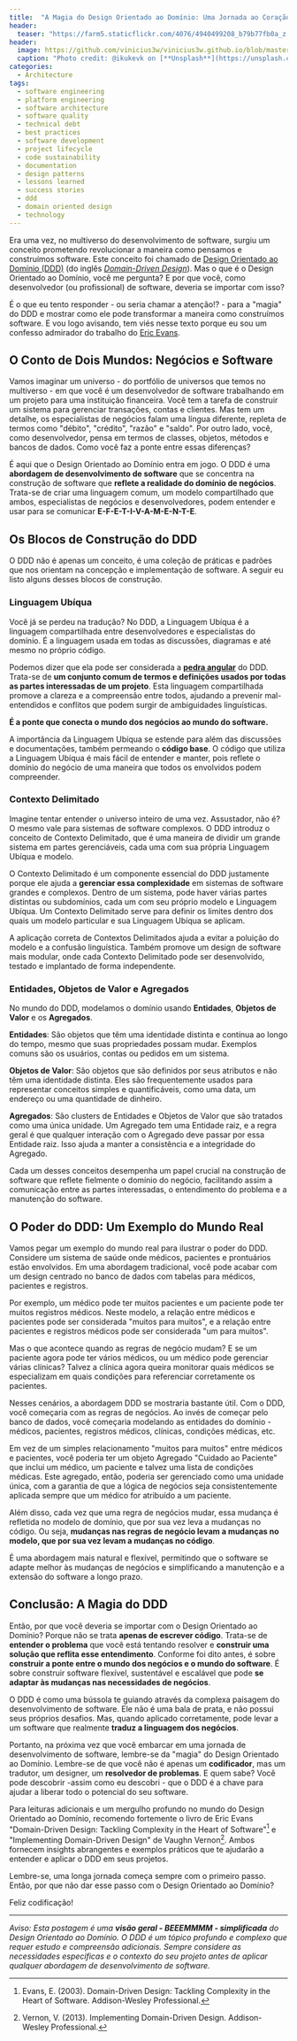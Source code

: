 ```yaml
---
title:  "A Magia do Design Orientado ao Domínio: Uma Jornada ao Coração do Desenvolvimento de Software"
header:
  teaser: "https://farm5.staticflickr.com/4076/4940499208_b79b77fb0a_z.jpg"
header:
  image: https://github.com/vinicius3w/vinicius3w.github.io/blob/master/images/header-by-jesus-kiteque-224069.jpg?raw=true
  caption: "Photo credit: @ikukevk on [**Unsplash**](https://unsplash.com/photos/w7ZyuGYNpRQ)"
categories: 
  - Architecture
tags:
  - software engineering
  - platform engineering
  - software architecture
  - software quality
  - technical debt
  - best practices
  - software development
  - project lifecycle
  - code sustainability
  - documentation
  - design patterns
  - lessons learned
  - success stories
  - ddd
  - domain oriented design
  - technology
---
```


Era uma vez, no multiverso do desenvolvimento de software, surgiu um conceito prometendo revolucionar a maneira como pensamos e construímos software. Este conceito foi chamado de [Design Orientado ao Domínio (DDD)](https://martinfowler.com/bliki/DomainDrivenDesign.html) (do inglês *[Domain-Driven Design](https://www.oreilly.com/library/view/domain-driven-design-tackling/0321125215/)*). Mas o que é o Design Orientado ao Domínio, você me pergunta? E por que você, como desenvolvedor (ou profissional) de software, deveria se importar com isso?

É o que eu tento responder - ou seria chamar a atenção!? - para a "magia" do DDD e mostrar como ele pode transformar a maneira como construímos software. E vou logo avisando, tem viés nesse texto porque eu sou um confesso admirador do trabalho do [Eric Evans](https://en.wikipedia.org/wiki/Domain-driven_design).

## O Conto de Dois Mundos: Negócios e Software

Vamos imaginar um universo - do portfólio de universos que temos no multiverso - em que você é um desenvolvedor de software trabalhando em um projeto para uma instituição financeira. Você tem a tarefa de construir um sistema para gerenciar transações, contas e clientes. Mas tem um detalhe, os especialistas de negócios falam uma língua diferente, repleta de termos como "débito", "crédito", "razão" e "saldo". Por outro lado, você, como desenvolvedor, pensa em termos de classes, objetos, métodos e bancos de dados. Como você faz a ponte entre essas diferenças?

É aqui que o Design Orientado ao Domínio entra em jogo. O DDD é uma **abordagem de desenvolvimento de software** que se concentra na construção de software que **reflete a realidade do domínio de negócios**. Trata-se de criar uma linguagem comum, um modelo compartilhado que ambos, especialistas de negócios e desenvolvedores, podem entender e usar para se comunicar **E-F-E-T-I-V-A-M-E-N-T-E**.

## Os Blocos de Construção do DDD

O DDD não é apenas um conceito, é uma coleção de práticas e padrões que nos orientam na concepção e implementação de software. A seguir eu listo alguns desses blocos de construção.

### Linguagem Ubíqua

Você já se perdeu na tradução? No DDD, a Linguagem Ubíqua é a linguagem compartilhada entre desenvolvedores e especialistas do domínio. É a linguagem usada em todas as discussões, diagramas e até mesmo no próprio código.

Podemos dizer que ela pode ser considerada a [**pedra angular**](https://bit.ly/3JGcYzR) do DDD. Trata-se de **um conjunto comum de termos e definições usados por todas as partes interessadas de um projeto**. Esta linguagem compartilhada promove a clareza e a compreensão entre todos, ajudando a prevenir mal-entendidos e conflitos que podem surgir de ambiguidades linguísticas.

**É a ponte que conecta o mundo dos negócios ao mundo do software.**

A importância da Linguagem Ubíqua se estende para além das discussões e documentações, também permeando o **código base**. O código que utiliza a Linguagem Ubíqua é mais fácil de entender e manter, pois reflete o domínio do negócio de uma maneira que todos os envolvidos podem compreender.

### Contexto Delimitado

Imagine tentar entender o universo inteiro de uma vez. Assustador, não é? O mesmo vale para sistemas de software complexos. O DDD introduz o conceito de Contexto Delimitado, que é uma maneira de dividir um grande sistema em partes gerenciáveis, cada uma com sua própria Linguagem Ubíqua e modelo.

O Contexto Delimitado é um componente essencial do DDD justamente porque ele ajuda a **gerenciar essa complexidade** em sistemas de software grandes e complexos. Dentro de um sistema, pode haver várias partes distintas ou subdomínios, cada um com seu próprio modelo e Linguagem Ubíqua. Um Contexto Delimitado serve para definir os limites dentro dos quais um modelo particular e sua Linguagem Ubíqua se aplicam.

A aplicação correta de Contextos Delimitados ajuda a evitar a poluição do modelo e a confusão linguística. Também promove um design de software mais modular, onde cada Contexto Delimitado pode ser desenvolvido, testado e implantado de forma independente.

### Entidades, Objetos de Valor e Agregados

No mundo do DDD, modelamos o domínio usando **Entidades**, **Objetos de Valor** e os **Agregados**.

**Entidades**: São objetos que têm uma identidade distinta e contínua ao longo do tempo, mesmo que suas propriedades possam mudar. Exemplos comuns são os usuários, contas ou pedidos em um sistema.

**Objetos de Valor**: São objetos que são definidos por seus atributos e não têm uma identidade distinta. Eles são frequentemente usados para representar conceitos simples e quantificáveis, como uma data, um endereço ou uma quantidade de dinheiro.

**Agregados**: São clusters de Entidades e Objetos de Valor que são tratados como uma única unidade. Um Agregado tem uma Entidade raiz, e a regra geral é que qualquer interação com o Agregado deve passar por essa Entidade raiz. Isso ajuda a manter a consistência e a integridade do Agregado.

Cada um desses conceitos desempenha um papel crucial na construção de software que reflete fielmente o domínio do negócio, facilitando assim a comunicação entre as partes interessadas, o entendimento do problema e a manutenção do software.

## O Poder do DDD: Um Exemplo do Mundo Real

Vamos pegar um exemplo do mundo real para ilustrar o poder do DDD. Considere um sistema de saúde onde médicos, pacientes e prontuários estão envolvidos. Em uma abordagem tradicional, você pode acabar com um design centrado no banco de dados com tabelas para médicos, pacientes e registros. 

Por exemplo, um médico pode ter muitos pacientes e um paciente pode ter muitos registros médicos. Neste modelo, a relação entre médicos e pacientes pode ser considerada "muitos para muitos", e a relação entre pacientes e registros médicos pode ser considerada "um para muitos".

Mas o que acontece quando as regras de negócio mudam? E se um paciente agora pode ter vários médicos, ou um médico pode gerenciar várias clínicas? Talvez a clínica agora queira monitorar quais médicos se especializam em quais condições para referenciar corretamente os pacientes.

Nesses cenários, a abordagem DDD se mostraria bastante útil. Com o DDD, você começaria com as regras de negócios. Ao invés de começar pelo banco de dados, você começaria modelando as entidades do domínio - médicos, pacientes, registros médicos, clínicas, condições médicas, etc.

Em vez de um simples relacionamento "muitos para muitos" entre médicos e pacientes, você poderia ter um objeto Agregado "Cuidado ao Paciente" que inclui um médico, um paciente e talvez uma lista de condições médicas. Este agregado, então, poderia ser gerenciado como uma unidade única, com a garantia de que a lógica de negócios seja consistentemente aplicada sempre que um médico for atribuído a um paciente.

Além disso, cada vez que uma regra de negócios mudar, essa mudança é refletida no modelo de domínio, que por sua vez leva a mudanças no código. Ou seja, **mudanças nas regras de negócio levam a mudanças no modelo, que por sua vez levam a mudanças no código**.

É uma abordagem mais natural e flexível, permitindo que o software se adapte melhor às mudanças de negócios e simplificando a manutenção e a extensão do software a longo prazo.

## Conclusão: A Magia do DDD

Então, por que você deveria se importar com o Design Orientado ao Domínio? Porque não se trata **apenas de escrever código**. Trata-se de **entender o problema** que você está tentando resolver e **construir uma solução que reflita esse entendimento**. Conforme foi dito antes, é sobre **construir a ponte entre o mundo dos negócios e o mundo do software**. É sobre construir software flexível, sustentável e escalável que pode **se adaptar às mudanças nas necessidades de negócios**.

O DDD é como uma bússola te guiando através da complexa paisagem do desenvolvimento de software. Ele não é uma bala de prata, e não possui seus próprios desafios. Mas, quando aplicado corretamente, pode levar a um software que realmente **traduz a linguagem dos negócios**.

Portanto, na próxima vez que você embarcar em uma jornada de desenvolvimento de software, lembre-se da "magia" do Design Orientado ao Domínio. Lembre-se de que você não é apenas um **codificador**, mas um tradutor, um designer, um **resolvedor de problemas**. E quem sabe? Você pode descobrir -assim como eu descobri - que o DDD é a chave para ajudar a liberar todo o potencial do seu software.

Para leituras adicionais e um mergulho profundo no mundo do Design Orientado ao Domínio, recomendo fortemente o livro de Eric Evans "Domain-Driven Design: Tackling Complexity in the Heart of Software"[^1^] e "Implementing Domain-Driven Design" de Vaughn Vernon[^2^]. Ambos fornecem insights abrangentes e exemplos práticos que te ajudarão a entender e aplicar o DDD em seus projetos.

[^1^]: Evans, E. (2003). Domain-Driven Design: Tackling Complexity in the Heart of Software. Addison-Wesley Professional.
[^2^]: Vernon, V. (2013). Implementing Domain-Driven Design. Addison-Wesley Professional.

Lembre-se, uma longa jornada começa sempre com o primeiro passo. Então, por que não dar esse passo com o Design Orientado ao Domínio?

Feliz codificação!

---

*Aviso: Esta postagem é uma **visão geral - BEEEMMMM - simplificada** do Design Orientado ao Domínio. O DDD é um tópico profundo e complexo que requer estudo e compreensão adicionais. Sempre considere as necessidades específicas e o contexto do seu projeto antes de aplicar qualquer abordagem de desenvolvimento de software.*
